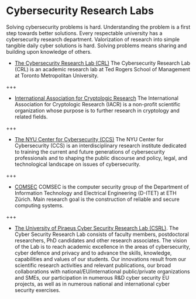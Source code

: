 # Cybersecurity Research Labs

Solving cybersecurity problems is hard. Understanding the problem is a first step towards better solutions.
Every respectable university has a cybersecurity research department. Valorization of research into simple tangible daily cyber solutions is hard. Solving problems means sharing and building upon knowledge of others. 



* [The Cybersecurity Research Lab (CRL)](https://www.torontomu.ca/tedrogersschool/cybersecurity-research-lab/)
The Cybersecurity Research Lab (CRL) is an academic research lab at Ted Rogers School of Management at Toronto Metropolitan University. 

+++

* [International Association for Cryptologic Research](https://iacr.org/)
The International Association for Cryptologic Research (IACR) is a non-profit scientific organization whose purpose is to further research in cryptology and related fields.

+++

* [The NYU Center for Cybersecurity (CCS)](https://cyber.nyu.edu/)
The NYU Center for Cybersecurity (CCS) is an interdisciplinary research institute dedicated to training the current and future generations of cybersecurity professionals and to shaping the public discourse and policy, legal, and technological landscape on issues of cybersecurity.

+++


* [COMSEC](https://comsec.ethz.ch/)
COMSEC is the computer security group of the Department of Information Technology and Electrical Engineering (D-ITET) at ETH Zürich. Main research goal is the construction of reliable and secure computing systems.

+++

* [The University of Piraeus Cyber Security Research Lab (CSRL)](https://www.torontomu.ca/tedrogersschool/cybersecurity-research-lab/). The Cyber Security Research Lab consists of faculty members, postdoctoral researchers, PhD candidates and other research associates. The vision of the Lab is to reach academic excellence in the areas of cybersecurity, cyber defence and privacy and to advance the skills, knowledge, capabilities and values of our students. Our innovations result from our scientific research activities and relevant publications, our broad collaborations with national/EU/international public/private organizations and SMEs, our participation in numerous R&D cyber security EU projects, as well as in numerous national and international cyber security exercises.